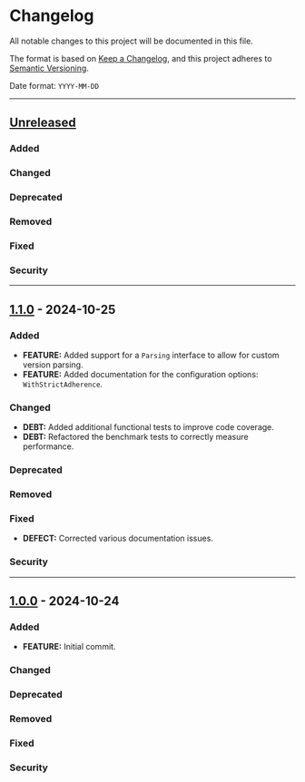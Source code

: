 # Changelog

All notable changes to this project will be documented in this file.

The format is based on [Keep a Changelog](https://keepachangelog.com/en/1.0.0/),
and this project adheres to [Semantic Versioning](https://semver.org/spec/v2.0.0.html).

Date format: `YYYY-MM-DD`

---
## [Unreleased]

### Added
### Changed
### Deprecated
### Removed
### Fixed
### Security

---
## [1.1.0] - 2024-10-25

### Added
- **FEATURE:** Added support for a `Parsing` interface to allow for custom version parsing.
- **FEATURE:** Added documentation for the configuration options: `WithStrictAdherence`.

### Changed
- **DEBT:** Added additional functional tests to improve code coverage.
- **DEBT:** Refactored the benchmark tests to correctly measure performance.

### Deprecated
### Removed
### Fixed
- **DEFECT:** Corrected various documentation issues.

### Security

---
## [1.0.0] - 2024-10-24

### Added
- **FEATURE:** Initial commit.
### Changed
### Deprecated
### Removed
### Fixed
### Security

[Unreleased]: https://github.com/sixafter/semver/compare/v1.1.0...HEAD
[1.1.0]: https://github.com/sixafter/semver/compare/v1.0.0...v1.1.0
[1.0.0]: https://github.com/sixafter/semver/compare/d63ed577e7e841fb2209cfdcf4269fac6a57c85e...v1.0.0

[MUST]: https://datatracker.ietf.org/doc/html/rfc2119
[MUST NOT]: https://datatracker.ietf.org/doc/html/rfc2119
[SHOULD]: https://datatracker.ietf.org/doc/html/rfc2119
[SHOULD NOT]: https://datatracker.ietf.org/doc/html/rfc2119
[MAY]: https://datatracker.ietf.org/doc/html/rfc2119
[SHALL]: https://datatracker.ietf.org/doc/html/rfc2119
[SHALL NOT]: https://datatracker.ietf.org/doc/html/rfc2119
[REQUIRED]: https://datatracker.ietf.org/doc/html/rfc2119
[RECOMMENDED]: https://datatracker.ietf.org/doc/html/rfc2119
[NOT RECOMMENDED]: https://datatracker.ietf.org/doc/html/rfc2119
